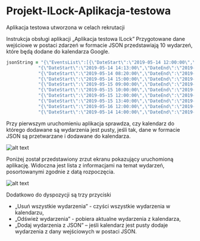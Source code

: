 # Projekt-ILock-Aplikacja-testowa
Aplikacja testowa utworzona w celach rekrutacji

Instrukcja obsługi aplikacji „Aplikacja testowa ILock”
Przygotowane dane wejściowe w postaci zdarzeń w formacie JSON przedstawiają 10 wydarzeń, które będą dodane do kalendarza Google.
```ruby
jsonString = "{\"EventsList\":[{\"DateStart\":\"2019-05-14 12:00:00\",\"DateEnd\":\"2019-05-14 12:30:00\",\"Summary\":\"Wydarzenie 1\",\"Description\":\"Opis wydarzenia 1\",\"Location\":\"Poznań\"}," +
            "{\"DateStart\":\"2019-05-14 14:13:00\",\"DateEnd\":\"2019-05-14 14:32:00\",\"Summary\":\"Wydarzenie 2\",\"Description\":\"Opis wydarzenia 2\",\"Location\":\"Poznań\"}," +
            "{\"DateStart\":\"2019-05-14 08:20:00\",\"DateEnd\":\"2019-05-14 08:35:00\",\"Summary\":\"Wydarzenie 3\",\"Description\":\"Opis wydarzenia 3\",\"Location\":\"Poznań\"}," +
            "{\"DateStart\":\"2019-05-14 15:00:00\",\"DateEnd\":\"2019-05-14 15:30:00\",\"Summary\":\"Wydarzenie 4\",\"Description\":\"Opis wydarzenia 4\",\"Location\":\"Poznań\"}," +
            "{\"DateStart\":\"2019-05-15 09:00:00\",\"DateEnd\":\"2019-05-15 09:30:00\",\"Summary\":\"Wydarzenie 5\",\"Description\":\"Opis wydarzenia 5\",\"Location\":\"Poznań\"}," +
            "{\"DateStart\":\"2019-05-15 10:00:00\",\"DateEnd\":\"2019-05-15 11:30:00\",\"Summary\":\"Wydarzenie 6\",\"Description\":\"Opis wydarzenia 6\",\"Location\":\"Poznań\"}," +
            "{\"DateStart\":\"2019-05-15 12:00:00\",\"DateEnd\":\"2019-05-15 12:10:00\",\"Summary\":\"Wydarzenie 7\",\"Description\":\"Opis wydarzenia 7\",\"Location\":\"Gniezno\"}," +
            "{\"DateStart\":\"2019-05-15 13:40:00\",\"DateEnd\":\"2019-05-15 13:59:00\",\"Summary\":\"Wydarzenie 8\",\"Description\":\"Opis wydarzenia 8\",\"Location\":\"Poznań\"}," +
            "{\"DateStart\":\"2019-05-16 12:00:00\",\"DateEnd\":\"2019-05-16 12:30:00\",\"Summary\":\"Wydarzenie 9\",\"Description\":\"Opis wydarzenia 9\",\"Location\":\"Poznań\"}," +
            "{\"DateStart\":\"2019-05-14 14:00:00\",\"DateEnd\":\"2019-05-14 14:05:00\",\"Summary\":\"Wydarzenie 10\",\"Description\":\"Opis wydarzenia 10\",\"Location\":\"Poznań\"}]}"
```
Przy pierwszym uruchomieniu aplikacja sprawdza, czy kalendarz do którego dodawane są wydarzenia jest pusty, jeśli tak, dane w formacie JSON są przetwarzane i dodawane do kalendarza.
 
 ![alt text](https://i.ibb.co/8ztVgGM/1111.png)

Poniżej został przedstawiony zrzut ekranu pokazujący uruchomioną aplikację. Widoczna jest lista z informacjami na temat wydarzeń, posortowanymi zgodnie z datą rozpoczęcia.

 ![alt text](https://i.ibb.co/5K2172V/Bez-tytu-u.jpg)

Dodatkowo do dyspozycji są trzy przyciski 
- „Usuń wszystkie wydarzenia” - czyści wszystkie wydarzenia w kalendarzu, 
- „Odśwież wydarzenia” - pobiera aktualne wydarzenia z kalendarza,
- „Dodaj wydarzenia z JSON” – jeśli kalendarz jest pusty dodaje wydarzenia z dany wejściowych w postaci JSON. 
